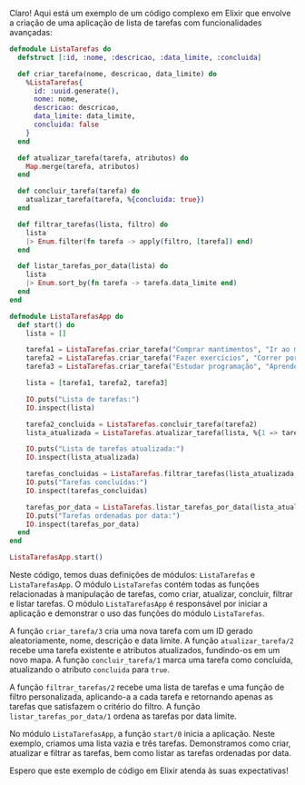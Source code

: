 Claro! Aqui está um exemplo de um código complexo em Elixir que envolve a criação de uma aplicação de lista de tarefas com funcionalidades avançadas:

```elixir
defmodule ListaTarefas do
  defstruct [:id, :nome, :descricao, :data_limite, :concluida]

  def criar_tarefa(nome, descricao, data_limite) do
    %ListaTarefas{
      id: :uuid.generate(),
      nome: nome,
      descricao: descricao,
      data_limite: data_limite,
      concluida: false
    }
  end

  def atualizar_tarefa(tarefa, atributos) do
    Map.merge(tarefa, atributos)
  end

  def concluir_tarefa(tarefa) do
    atualizar_tarefa(tarefa, %{concluida: true})
  end

  def filtrar_tarefas(lista, filtro) do
    lista
    |> Enum.filter(fn tarefa -> apply(filtro, [tarefa]) end)
  end

  def listar_tarefas_por_data(lista) do
    lista
    |> Enum.sort_by(fn tarefa -> tarefa.data_limite end)
  end
end

defmodule ListaTarefasApp do
  def start() do
    lista = []

    tarefa1 = ListaTarefas.criar_tarefa("Comprar mantimentos", "Ir ao mercado comprar comida", ~D[2022-01-10])
    tarefa2 = ListaTarefas.criar_tarefa("Fazer exercícios", "Correr por 30 minutos", ~D[2022-01-15])
    tarefa3 = ListaTarefas.criar_tarefa("Estudar programação", "Aprender Elixir", ~D[2022-01-20])

    lista = [tarefa1, tarefa2, tarefa3]

    IO.puts("Lista de tarefas:")
    IO.inspect(lista)

    tarefa2_concluida = ListaTarefas.concluir_tarefa(tarefa2)
    lista_atualizada = ListaTarefas.atualizar_tarefa(lista, %{1 => tarefa2_concluida})

    IO.puts("Lista de tarefas atualizada:")
    IO.inspect(lista_atualizada)

    tarefas_concluidas = ListaTarefas.filtrar_tarefas(lista_atualizada, &(&1.concluida))
    IO.puts("Tarefas concluídas:")
    IO.inspect(tarefas_concluidas)

    tarefas_por_data = ListaTarefas.listar_tarefas_por_data(lista_atualizada)
    IO.puts("Tarefas ordenadas por data:")
    IO.inspect(tarefas_por_data)
  end
end

ListaTarefasApp.start()
```

Neste código, temos duas definições de módulos: `ListaTarefas` e `ListaTarefasApp`. O módulo `ListaTarefas` contém todas as funções relacionadas à manipulação de tarefas, como criar, atualizar, concluir, filtrar e listar tarefas. O módulo `ListaTarefasApp` é responsável por iniciar a aplicação e demonstrar o uso das funções do módulo `ListaTarefas`.

A função `criar_tarefa/3` cria uma nova tarefa com um ID gerado aleatoriamente, nome, descrição e data limite. A função `atualizar_tarefa/2` recebe uma tarefa existente e atributos atualizados, fundindo-os em um novo mapa. A função `concluir_tarefa/1` marca uma tarefa como concluída, atualizando o atributo `concluida` para `true`.

A função `filtrar_tarefas/2` recebe uma lista de tarefas e uma função de filtro personalizada, aplicando-a a cada tarefa e retornando apenas as tarefas que satisfazem o critério do filtro. A função `listar_tarefas_por_data/1` ordena as tarefas por data limite.

No módulo `ListaTarefasApp`, a função `start/0` inicia a aplicação. Neste exemplo, criamos uma lista vazia e três tarefas. Demonstramos como criar, atualizar e filtrar as tarefas, bem como listar as tarefas ordenadas por data.

Espero que este exemplo de código em Elixir atenda às suas expectativas!